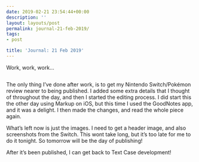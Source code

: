 ```yaml
---
date: 2019-02-21 23:54:44+00:00
description: ''
layout: layouts/post
permalink: journal-21-feb-2019/
tags:
- post

title: 'Journal: 21 Feb 2019'
---
```


<p>Work, work, work&#8230;</p>
<p><img src="https://i.ytimg.com/vi/DH0BHW5Il-k/maxresdefault.jpg" alt="" /></p>
<p>The only thing I’ve done after work, is to get my Nintendo Switch/Pokémon review nearer to being published. I added some extra details that I thought of throughout the day, and then I started the editing process. I did start this the other day using Markup on iOS, but this time I used the GoodNotes app, and it was a delight. I then made the changes, and read the whole piece again.</p>
<p>What’s left now is just the images. I need to get a header image, and also screenshots from the Switch. This wont take long, but it’s too late for me to do it tonight. So tomorrow will be the day of publishing!</p>
<p>After it’s been published, I can get back to Text Case development!</p>
